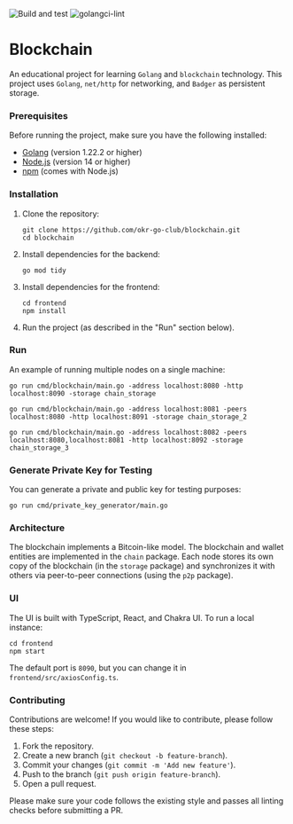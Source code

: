 ![Build and test](https://github.com/okr-go-club/blockchain/actions/workflows/go.yml/badge.svg)
![golangci-lint](https://github.com/okr-go-club/blockchain/actions/workflows/golangci-lint.yml/badge.svg)

# Blockchain

An educational project for learning `Golang` and `blockchain` technology. This project uses `Golang`, `net/http` for networking, and `Badger` as persistent storage.

### Prerequisites
Before running the project, make sure you have the following installed:
- [Golang](https://golang.org/doc/install) (version 1.22.2 or higher)
- [Node.js](https://nodejs.org/) (version 14 or higher)
- [npm](https://www.npmjs.com/get-npm) (comes with Node.js)

### Installation
1. Clone the repository:
    ```shell
    git clone https://github.com/okr-go-club/blockchain.git
    cd blockchain
    ```
2. Install dependencies for the backend:
    ```shell
    go mod tidy
    ```
3. Install dependencies for the frontend:
    ```shell
    cd frontend
    npm install
    ```
4. Run the project (as described in the "Run" section below).

### Run
An example of running multiple nodes on a single machine:
```shell
go run cmd/blockchain/main.go -address localhost:8080 -http localhost:8090 -storage chain_storage

go run cmd/blockchain/main.go -address localhost:8081 -peers localhost:8080 -http localhost:8091 -storage chain_storage_2

go run cmd/blockchain/main.go -address localhost:8082 -peers localhost:8080,localhost:8081 -http localhost:8092 -storage chain_storage_3
```

### Generate Private Key for Testing
You can generate a private and public key for testing purposes:
```shell
go run cmd/private_key_generator/main.go
```

### Architecture
The blockchain implements a Bitcoin-like model. The blockchain and wallet entities are implemented in the `chain` package. Each node stores its own copy of the blockchain (in the `storage` package) and synchronizes it with others via peer-to-peer connections (using the `p2p` package).

### UI
The UI is built with TypeScript, React, and Chakra UI. To run a local instance:
```shell
cd frontend
npm start
```

The default port is `8090`, but you can change it in `frontend/src/axiosConfig.ts`.

### Contributing
Contributions are welcome! If you would like to contribute, please follow these steps:

1. Fork the repository.
2. Create a new branch (`git checkout -b feature-branch`).
3. Commit your changes (`git commit -m 'Add new feature'`).
4. Push to the branch (`git push origin feature-branch`).
5. Open a pull request.

Please make sure your code follows the existing style and passes all linting checks before submitting a PR.
